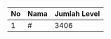 | No | Nama            | Jumlah Level |
|----|-----------------|--------------|
| 1  | #    |    3406        |

